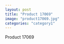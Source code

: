```yaml
---
layout: post
title: "Product 17069"
image: "product17069.jpg"
categories: "category1"
---
```

Product 17069
